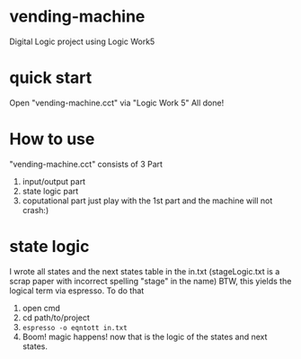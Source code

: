 # vending-machine
Digital Logic project using Logic Work5

# quick start
Open "vending-machine.cct" via "Logic Work 5"
All done!

# How to use
"vending-machine.cct" consists of 3 Part 
  1. input/output part
  2. state logic part
  3. coputational part
 just play with the 1st part and the machine will not crash:)

# state logic
I wrote all states and the next states table in the in.txt (stageLogic.txt is a scrap paper with incorrect spelling "stage" in the name)
BTW, this yields the logical term via espresso.
To do that
  1. open cmd
  2. cd path/to/project
  3. ```espresso -o eqntott in.txt```
  4. Boom! magic happens! now that is the logic of the states and next states.
